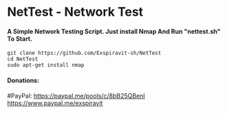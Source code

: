 # NetTest - Network Test
#### A Simple Network Testing Script. Just install Nmap And Run "nettest.sh" To Start.
```
git clone https://github.com/Exspiravit-sh/NetTest
cd NetTest
sudo apt-get install nmap
```

#### Donations:
#PayPal:
https://paypal.me/pools/c/8bB25QBenI
https://www.paypal.me/exspiravit
